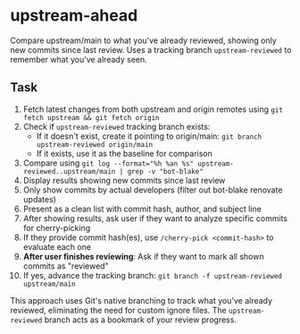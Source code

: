 # upstream-ahead

Compare upstream/main to what you've already reviewed, showing only new commits since last review. Uses a tracking branch `upstream-reviewed` to remember what you've already seen.

## Task

1. Fetch latest changes from both upstream and origin remotes using `git fetch upstream && git fetch origin`
2. Check if `upstream-reviewed` tracking branch exists:
   - If it doesn't exist, create it pointing to origin/main: `git branch upstream-reviewed origin/main`
   - If it exists, use it as the baseline for comparison
3. Compare using `git log --format="%h %an %s" upstream-reviewed..upstream/main | grep -v "bot-blake"`
4. Display results showing new commits since last review
5. Only show commits by actual developers (filter out bot-blake renovate updates)
6. Present as a clean list with commit hash, author, and subject line
7. After showing results, ask user if they want to analyze specific commits for cherry-picking
8. If they provide commit hash(es), use `/cherry-pick <commit-hash>` to evaluate each one
9. **After user finishes reviewing**: Ask if they want to mark all shown commits as "reviewed"
10. If yes, advance the tracking branch: `git branch -f upstream-reviewed upstream/main`

This approach uses Git's native branching to track what you've already reviewed, eliminating the need for custom ignore files. The `upstream-reviewed` branch acts as a bookmark of your review progress.
